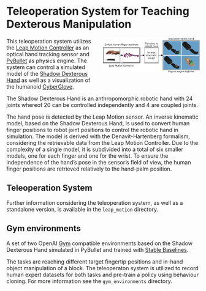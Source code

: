 # Teleoperation System for Teaching Dexterous Manipulation

<img src="images/system_structure.png" align="right" width="50%" alt="System Structure" style="margin-left:20px; margin-bottom:20px;" />

This teleoperation system utilizes the [Leap Motion Controller](https://www.ultraleap.com/product/leap-motion-controller/) as an optical hand tracking sensor and [PyBullet](https://github.com/bulletphysics/bullet3) as physics engine. The system can control a simulated model of the [Shadow Dexterous Hand](https://www.shadowrobot.com/products/dexterous-hand/) as well as a visualization of the humanoid [CyberGlove](http://wiki.ros.org/asr_cyberglove_visualization).

The Shadow Dexterous Hand is an anthropomorphic robotic hand with 24 joints whereof 20 can be controlled independently and 4 are coupled joints.

The hand pose is detected by the Leap Motion sensor. An inverse kinematic model, based on the Shadow Dexterous Hand, is used to convert human finger positions to robot joint positions to control the robotic hand in simulation. The model is derived with the Denavit-Hartenberg formalism, considering the retrievable data from the Leap Motion Controller. Due to the complexity of a single model, it is subdivided into a total of six smaller models, one for each finger and one for the wrist. To ensure the independence of the hand’s pose in the sensor’s field of view, the human finger positions are retrieved relatively to the hand-palm position.

## Teleoperation System

Further information considering the teleoperation system, as well as a standalone version, is available in the `leap_motion` directory.

## Gym environments

A set of two OpenAI [Gym](https://github.com/openai/gym) compatible environments based on the Shadow Dexterous Hand simulated in PyBullet and trained with [Stable Baselines](https://github.com/hill-a/stable-baselines).

The tasks are reaching different target fingertip positions and in-hand object manipulation of a block. The teleoperaton system is utilized to record human expert datasets for both tasks and pre-train a policy using behaviour cloning. For more information see the `gym_environments` directory.